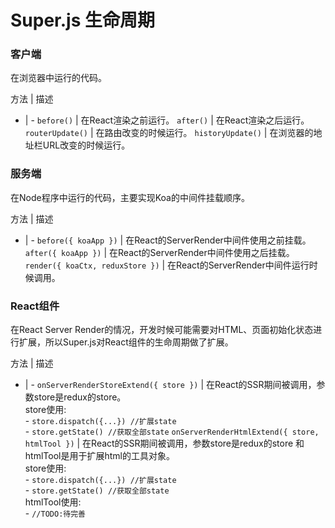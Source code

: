 # Super.js 生命周期

### 客户端

在浏览器中运行的代码。


方法 | 描述 
- | -
```before()``` | 在React渲染之前运行。
```after()```  | 在React渲染之后运行。
```routerUpdate()``` | 在路由改变的时候运行。
```historyUpdate()``` | 在浏览器的地址栏URL改变的时候运行。



### 服务端

在Node程序中运行的代码，主要实现Koa的中间件挂载顺序。

方法 | 描述 
- | -
```before({ koaApp })``` | 在React的ServerRender中间件使用之前挂载。
```after({ koaApp })```  | 在React的ServerRender中间件使用之后挂载。
```render({ koaCtx, reduxStore })``` | 在React的ServerRender中间件运行时候调用。


### React组件

在React Server Render的情况，开发时候可能需要对HTML、页面初始化状态进行扩展，所以Super.js对React组件的生命周期做了扩展。

方法 | 描述 
- | -
```onServerRenderStoreExtend({ store })``` | 在React的SSR期间被调用，参数store是redux的store。<br>store使用:<br> - ```store.dispatch({...}) //扩展state``` <br> - ```store.getState() //获取全部state```
```onServerRenderHtmlExtend({ store, htmlTool })```  | 在React的SSR期间被调用，参数store是redux的store 和 htmlTool是用于扩展html的工具对象。<br>store使用:<br> - ```store.dispatch({...}) //扩展state``` <br> - ```store.getState() //获取全部state```<br>htmlTool使用: <br> - ```//TODO:待完善```


